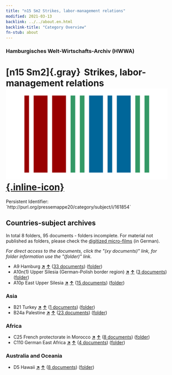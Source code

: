```yaml
---
title: "n15 Sm2 Strikes, labor-management relations"
modified: 2021-03-13
backlink: ../../about.en.html
backlink-title: "Category Overview"
fn-stub: about
---
```


### Hamburgisches Welt-Wirtschafts-Archiv (HWWA)

# [n15 Sm2]{.gray}&#8201; Strikes, labor-management relations &#160; [![Wikidata](/images/Wikidata-logo.svg "Wikidata"){.inline-icon}](http://www.wikidata.org/entity/Q104710701)

<div class="hint">Persistent Identifier: `http://purl.org/pressemappe20/category/subject/i/161854`</div>







## Countries-subject archives





In total 8 folders, 95 documents - folders incomplete.
For material not published as folders, please check the [digitized micro-films](/film/h1_sh.de.html) (in German).

_For direct access to the documents, click the "(xy documents)" link, for folder information use the "(folder)" link._


- A9 Hamburg [**&nearr;**](../../../geo/i/140905/about.en.html "Hamburg (all folders)") [**&uarr;**](../../../geo/about.en.html#A9 "Country category system") (<a href="https://pm20.zbw.eu/iiifview/folder/sh/140905,161854" title="about: Hamburg : Strikes, labor-management relations" target="_blank">33 documents</a>) ([folder](../../../../folder/sh/1409xx/140905/1618xx/161854/about.en.html))
- A10n(1) Upper Silesia (German-Polish border region) [**&nearr;**](../../../geo/i/140948/about.en.html "Upper Silesia (German-Polish border region) (all folders)") [**&uarr;**](../../../geo/about.en.html#A10n(1) "Country category system") (<a href="https://pm20.zbw.eu/iiifview/folder/sh/140948,161854" title="about: Upper Silesia (German-Polish border region) : Strikes, labor-management relations" target="_blank">3 documents</a>) ([folder](../../../../folder/sh/1409xx/140948/1618xx/161854/about.en.html))
- A10p East Upper Silesia [**&nearr;**](../../../geo/i/140951/about.en.html "East Upper Silesia (all folders)") [**&uarr;**](../../../geo/about.en.html#A10p "Country category system") (<a href="https://pm20.zbw.eu/iiifview/folder/sh/140951,161854" title="about: East Upper Silesia : Strikes, labor-management relations" target="_blank">15 documents</a>) ([folder](../../../../folder/sh/1409xx/140951/1618xx/161854/about.en.html))

### Asia

- B21 Turkey [**&nearr;**](../../../geo/i/141111/about.en.html "Turkey (all folders)") [**&uarr;**](../../../geo/about.en.html#B21 "Country category system") (<a href="https://pm20.zbw.eu/iiifview/folder/sh/141111,161854" title="about: Turkey : Strikes, labor-management relations" target="_blank">1 documents</a>) ([folder](../../../../folder/sh/1411xx/141111/1618xx/161854/about.en.html))
- B24a Palestine [**&nearr;**](../../../geo/i/141115/about.en.html "Palestine (all folders)") [**&uarr;**](../../../geo/about.en.html#B24a "Country category system") (<a href="https://pm20.zbw.eu/iiifview/folder/sh/141115,161854" title="about: Palestine : Strikes, labor-management relations" target="_blank">23 documents</a>) ([folder](../../../../folder/sh/1411xx/141115/1618xx/161854/about.en.html))

### Africa

- C25 French protectorate in Morocco [**&nearr;**](../../../geo/i/141358/about.en.html "French protectorate in Morocco (all folders)") [**&uarr;**](../../../geo/about.en.html#C25 "Country category system") (<a href="https://pm20.zbw.eu/iiifview/folder/sh/141358,161854" title="about: French protectorate in Morocco : Strikes, labor-management relations" target="_blank">8 documents</a>) ([folder](../../../../folder/sh/1413xx/141358/1618xx/161854/about.en.html))
- C110 German East Africa [**&nearr;**](../../../geo/i/141471/about.en.html "German East Africa (all folders)") [**&uarr;**](../../../geo/about.en.html#C110 "Country category system") (<a href="https://pm20.zbw.eu/iiifview/folder/sh/141471,161854" title="about: German East Africa : Strikes, labor-management relations" target="_blank">4 documents</a>) ([folder](../../../../folder/sh/1414xx/141471/1618xx/161854/about.en.html))

### Australia and Oceania

- D5 Hawaii [**&nearr;**](../../../geo/i/141595/about.en.html "Hawaii (all folders)") [**&uarr;**](../../../geo/about.en.html#D5 "Country category system") (<a href="https://pm20.zbw.eu/iiifview/folder/sh/141595,161854" title="about: Hawaii : Strikes, labor-management relations" target="_blank">8 documents</a>) ([folder](../../../../folder/sh/1415xx/141595/1618xx/161854/about.en.html))








